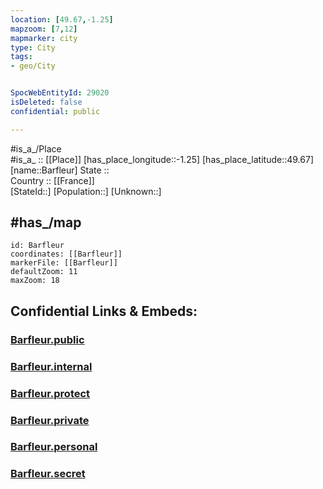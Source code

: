 ```yaml
---
location: [49.67,-1.25] 
mapzoom: [7,12] 
mapmarker: city 
type: City
tags:
- geo/City


SpocWebEntityId: 29020
isDeleted: false
confidential: public

---
```

#is_a_/Place  
#is_a_ :: [[Place]] 
[has_place_longitude::-1.25] 
[has_place_latitude::49.67] 
[name::Barfleur] 
State ::  
Country :: [[France]]  
[StateId::] 
[Population::] 
[Unknown::] 

## #has_/map 

```leaflet
id: Barfleur
coordinates: [[Barfleur]] 
markerFile: [[Barfleur]] 
defaultZoom: 11 
maxZoom: 18
```


## Confidential Links & Embeds: 

### [Barfleur.public](/_public/\Earth\Continent\Europe\Europe~West\France\regions~France\NormandieBarfleur.public.md) 

### [Barfleur.internal](/_internal/\Earth\Continent\Europe\Europe~West\France\regions~France\NormandieBarfleur.internal.md) 

### [Barfleur.protect](/_protect/\Earth\Continent\Europe\Europe~West\France\regions~France\NormandieBarfleur.protect.md) 

### [Barfleur.private](/_private/\Earth\Continent\Europe\Europe~West\France\regions~France\NormandieBarfleur.private.md) 

### [Barfleur.personal](/_personal/\Earth\Continent\Europe\Europe~West\France\regions~France\NormandieBarfleur.personal.md) 

### [Barfleur.secret](/_secret/\Earth\Continent\Europe\Europe~West\France\regions~France\NormandieBarfleur.secret.md)

